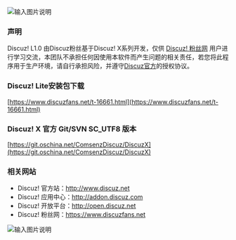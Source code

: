 ![输入图片说明](https://git.oschina.net/uploads/images/2016/1229/000636_eaf9f510_134400.png "在这里输入图片标题")

### 声明
Discuz! L1.0 由Discuz粉丝基于Discuz! X系列开发，仅供 [Discuz! 粉丝网](https://www.discuzfans.net/) 用户进行学习交流，本团队不承担任何因使用本软件而产生问题的相关责任，若您将此程序用于生产环境，请自行承担风险，并遵守[Discuz官方](http://www.discuz.net/)的授权协议。

### Discuz! Lite安装包下载
[https://www.discuzfans.net/t-16661.html](https://www.discuzfans.net/t-16661.html)

### Discuz! X 官方 Git/SVN SC_UTF8 版本
[https://git.oschina.net/ComsenzDiscuz/DiscuzX](https://git.oschina.net/ComsenzDiscuz/DiscuzX)

### 相关网站

- Discuz! 官方站：http://www.discuz.net
- Discuz! 应用中心：http://addon.discuz.com
- Discuz! 开放平台：http://open.discuz.net
- Discuz! 粉丝网：https://www.discuzfans.net

![输入图片说明](https://git.oschina.net/uploads/images/2016/1229/002755_5e1b3227_134400.png "在这里输入图片标题")